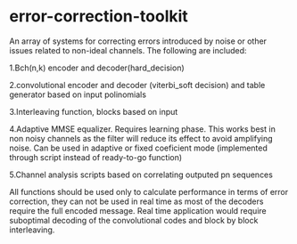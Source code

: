 # error-correction-toolkit
An array of systems for correcting errors introduced by noise or other issues related to non-ideal channels. The following are included:

1.Bch(n,k) encoder and decoder(hard_decision)

2.convolutional encoder and decoder (viterbi_soft decision) and table generator based on input polinomials

3.Interleaving function, blocks based on input

4.Adaptive MMSE equalizer. Requires learning phase. This works best in non noisy channels as the filter will reduce its effect to avoid amplifying noise. Can be used in adaptive or fixed coeficient mode (implemented through script instead of ready-to-go function)

5.Channel analysis scripts based on correlating outputed pn sequences

All functions should be used only to calculate performance in terms of error correction, they can not be used in real time as most of the decoders require the full encoded message. Real time application would require suboptimal decoding of the convolutional codes and block by block interleaving. 


